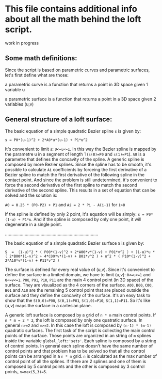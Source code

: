 # This file contains additional info about all the math behind the loft script.
work in progress

## Some math definitions:

Since the script is based on parametric curves and parametric surfaces, let's first define what are those:

a parametric curve is a function that returns a point in 3D space given 1 variable u

a parametric surface is a function that returns a point in a 3D space given 2 variables (u,v)

## General structure of a loft surface:

The basic equation of a simple quadratic Bezier spline `s` is given by:

`s = P0*(u-1)^2 + 2*A0*u*(u-1) + P1*u^2`

It's convenient to limit `s`: `0<=u<=1`. In this way the Bezier spline is mapped by the parametre u in a segment of length 1 (`s(0)=P0` and `s(1)=P1`).
`A0` is a parametre that defines the concavity of the spline. A generic spline is composed by more Bezier splines. Since the spline has to be smooth, it's possible to calculate `Ai` coefficients by forceing the first derivative of a Bezier spline to match the first derivative of the following spline in the contact point. And since the problem is still undetermined, it's convenient to force the second derivative of the first spline to match the second derivative of the second spline. This results in a set of equation that can be solved and the solution is:

`A0 = 0.25 * (P0-P2) + P1` and `Ai = 2 * Pi - A(i-1)` for `i>0`

If the spline is defined by only 2 point, it's equation will be simply: `s = P0*(1-u) + P1*u`. And if the spline is composed by only one point, it will degenerate in a single point.

............................................................................

The basic equation of a simple quadratic Bezier surface `S` is given by:

`S  =  (1-u)^2 * ( P00*(1-v)^2 + 2*A00*v*(1-v) + P01*v^2 ) + (1-u)*u * ( 2*B00*(1-v)^2 + 4*C00*v*(1-v) + B01*v^2 ) + u^2 * ( P10*(1-v)^2 + 2*A10*v*(1-v) + P11*v^2 )`

The surface is defined for every real value of (u,v). Since it's convenient to define the surface in a limited domain, we have to limit (u,v): `0<=u<=1` and `0<=v<=1`. `P00`, `P01`, `P10`, `P11` are the main 4 control point (in 3D space) of the surface. They are visualized as the 4 corners of the surface. `A00`, `B00`, `C00`, `B01` and `A10` are the remaining 5 control point that are placed outside the surface and they define the concavity of the surface. It's an easy task to show that the `S(0,0)=P00`, `S(0,1)=P01`, `S(1,0)=P10`, `S(1,1)=P11`. So it's like (u,v) maps the surface in a cartesian plane.

A generic loft surface is composed by a grid of `n * m` main control points. If `n * m = 2 * 2`, the loft is composed by only one quatratic surface. In general `n>=2` and `m>=2`. In this case the loft is composed by `(n-1) * (m-1)` quadratic surfaces. The first task of the script is collecting the main control points of the surface. Those points are organized in an string of `m` splines inside the variable `global_loft:'sets'`. Each spline is composed by a string of control points. In general each spline doesn't have the same number of control points and that problem has to be solved so that all the control points can be arranged in a `n * m` grid. `n` is calculated as the max number of control point of all the splines. If there are 2 splines and one of them is composed by 5 control points and the other is composed by 3 control points, `n=max(5,3)=5`.





